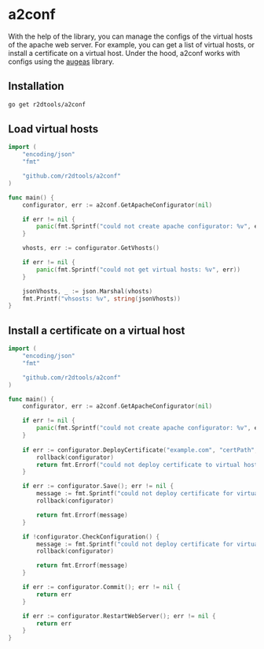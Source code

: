 # a2conf
With the help of the library, you can manage the configs of the virtual hosts of the apache web server. For example, you can get a list of virtual hosts, or install a certificate on a virtual host. Under the hood, a2conf works with configs using the [augeas](https://augeas.net/) library.

## Installation
```bash
go get r2dtools/a2conf
```

## Load virtual hosts
```go
import (
	"encoding/json"
	"fmt"

	"github.com/r2dtools/a2conf"
)

func main() {
	configurator, err := a2conf.GetApacheConfigurator(nil)

	if err != nil {
		panic(fmt.Sprintf("could not create apache configurator: %v", err))
	}

	vhosts, err := configurator.GetVhosts()

	if err != nil {
		panic(fmt.Sprintf("could not get virtual hosts: %v", err))
	}

	jsonVhosts, _ := json.Marshal(vhosts)
	fmt.Printf("vhsosts: %v", string(jsonVhosts))
}
```

## Install a certificate on a virtual host
```go
import (
	"encoding/json"
	"fmt"

	"github.com/r2dtools/a2conf"
)

func main() {
	configurator, err := a2conf.GetApacheConfigurator(nil)

	if err != nil {
		panic(fmt.Sprintf("could not create apache configurator: %v", err))
	}
	
	if err := configurator.DeployCertificate("example.com", "certPath", "certKeyPath", "chainPath", "fullChainPath"); err != nil {
		rollback(configurator)
		return fmt.Errorf("could not deploy certificate to virtual host '%s': %v", vhost.ServerName, err)
	}

	if err := configurator.Save(); err != nil {
		message := fmt.Sprintf("could not deploy certificate for virtual host '%s': could not save changes for apache configuration: %v", vhost.ServerName, err)
		rollback(configurator)

		return fmt.Errorf(message)
	}

	if !configurator.CheckConfiguration() {
		message := fmt.Sprintf("could not deploy certificate for virtual host '%s': apache configuration is invalid.", vhost.ServerName)
		rollback(configurator)

		return fmt.Errorf(message)
	}

	if err := configurator.Commit(); err != nil {
		return err
	}

	if err := configurator.RestartWebServer(); err != nil {
		return err
	}
}
```
